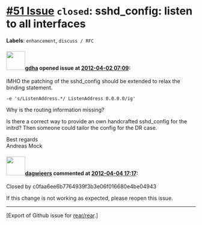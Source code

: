 [\#51 Issue](https://github.com/rear/rear/issues/51) `closed`: sshd\_config: listen to all interfaces
=====================================================================================================

**Labels**: `enhancement`, `discuss / RFC`

#### <img src="https://avatars.githubusercontent.com/u/888633?u=cdaeb31efcc0048d3619651aa18dd4b76e636b21&v=4" width="50">[gdha](https://github.com/gdha) opened issue at [2012-04-02 07:09](https://github.com/rear/rear/issues/51):

IMHO the patching of the sshd\_config should be extended to relax the
binding statement.

    -e 's/ListenAddress.*/ ListenAddress 0.0.0.0/ig'

Why is the routing information missing?

Is there a correct way to provide an own handcrafted sshd\_config for
the initrd? Then someone could tailor the config for the DR case.

Best regards  
Andreas Mock

#### <img src="https://avatars.githubusercontent.com/u/388198?u=0732dee3fe5002278cfbf40359ec431bdcf5f06c&v=4" width="50">[dagwieers](https://github.com/dagwieers) commented at [2012-04-04 17:17](https://github.com/rear/rear/issues/51#issuecomment-4958406):

Closed by c0faa6ee6b7764939f3b3e06f016680e4be04943

If this change is not working as expected, please reopen this issue.

------------------------------------------------------------------------

\[Export of Github issue for
[rear/rear](https://github.com/rear/rear).\]
